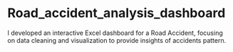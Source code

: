 # Road_accident_analysis_dashboard
I developed an interactive Excel dashboard for a Road Accident, focusing on data cleaning and visualization to provide insights of accidents pattern.
